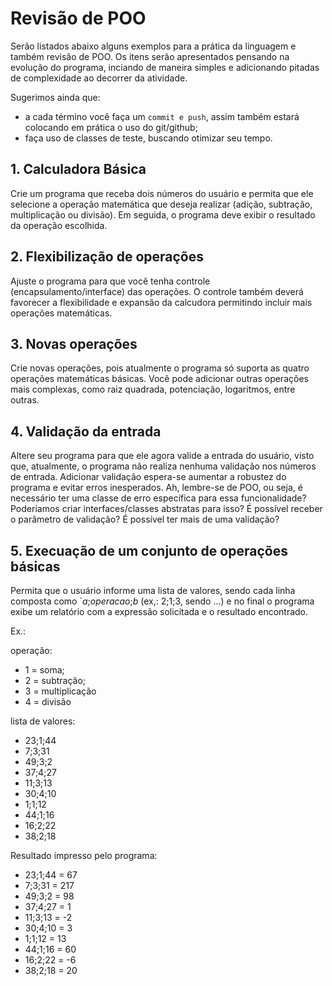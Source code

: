 # Revisão de POO

Serão listados abaixo alguns exemplos para a prática da linguagem e também revisão de POO. Os itens serão apresentados pensando na evolução do programa, inciando de maneira simples e adicionando pitadas de complexidade ao decorrer da atividade.

Sugerimos ainda que:

- a cada término você faça um `commit e push`, assim também estará colocando em prática o uso do git/github;
- faça uso de classes de teste, buscando otimizar seu tempo.

## 1. Calculadora Básica

Crie um programa que receba dois números do usuário e permita que ele selecione a operação matemática que deseja realizar (adição, subtração, multiplicação ou divisão). Em seguida, o programa deve exibir o resultado da operação escolhida.

## 2. Flexibilização de operações

Ajuste o programa para que você tenha controle (encapsulamento/interface) das operações. O controle também deverá favorecer a flexibilidade e expansão da calcudora permitindo incluir mais operações matemáticas.

## 3. Novas operações

Crie novas operações, pois atualmente o programa só suporta as quatro operações matemáticas básicas. Você pode adicionar outras operações mais complexas, como raiz quadrada, potenciação, logaritmos, entre outras.

## 4. Validação da entrada

Altere seu programa para que ele agora valide a entrada do usuário, visto que, atualmente, o programa não realiza nenhuma validação nos números de entrada. Adicionar validação espera-se aumentar a robustez do programa e evitar erros inesperados. Ah, lembre-se de POO, ou seja, é necessário ter uma classe de erro específica para essa funcionalidade? Poderíamos criar interfaces/classes abstratas para isso? É possível receber o parâmetro de validação? É possível ter mais de uma validação?

## 5. Execuação de um conjunto de operações básicas

Permita que o usuário informe uma lista de valores, sendo cada linha composta como `*a*;*operacao*;*b* (ex,: 2;1;3, sendo ...) e no final o programa exibe um relatório com a expressão solicitada e o resultado encontrado. 

Ex.:

operação:
-  1 = soma; 
-  2 = subtração;
-  3 = multiplicação
-  4 = divisão

lista de valores:

- 23;1;44
- 7;3;31
- 49;3;2
- 37;4;27
- 11;3;13
- 30;4;10
- 1;1;12
- 44;1;16
- 16;2;22
- 38;2;18

Resultado impresso pelo programa:

- 23;1;44 = 67
- 7;3;31 = 217
- 49;3;2 = 98
- 37;4;27 = 1
- 11;3;13 = -2
- 30;4;10 = 3
- 1;1;12 = 13
- 44;1;16 = 60
- 16;2;22 = -6
- 38;2;18 = 20
